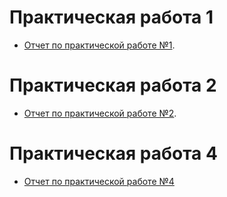 # Практическая работа 1

- [Отчет по практической работе №1](ЛБ/ЛБ_1.pdf).

# Практическая работа 2

- [Отчет по практической работе №2](ЛБ/ЛБ_2.pdf).

# Практическая работа 4

- [Отчет по практической работе №4](ЛБ/ЛБ_4.pdf)

